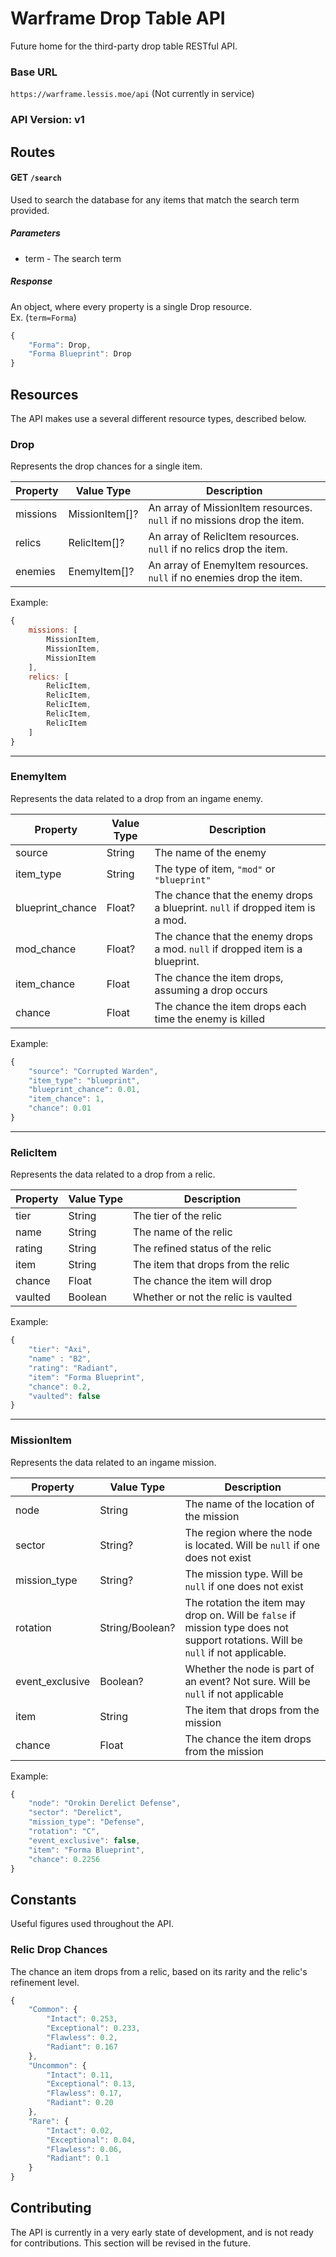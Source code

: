 # Warframe Drop Table API
Future home for the third-party drop table RESTful API.

### Base URL
`https://warframe.lessis.moe/api` (Not currently in service)  

### API Version: v1

## Routes

#### GET `/search`
Used to search the database for any items that match the search term provided.

##### Parameters
- term - The search term

##### Response
An object, where every property is a single Drop resource.  
Ex. (`term=Forma`)  
```js
{
	"Forma": Drop,
	"Forma Blueprint": Drop
}
```

## Resources
The API makes use a several different resource types, described below.

### Drop
Represents the drop chances for a single item.

Property | Value Type | Description
--- | --- | ---
missions | MissionItem[]? | An array of MissionItem resources. `null` if no missions drop the item.
relics | RelicItem[]? | An array of RelicItem resources. `null` if no relics drop the item.
enemies | EnemyItem[]? | An array of EnemyItem resources. `null` if no enemies drop the item.

Example:
```js
{
    missions: [
        MissionItem,
        MissionItem,
        MissionItem
    ],
    relics: [
        RelicItem,
        RelicItem,
        RelicItem,
        RelicItem,
        RelicItem
    ]
}
```

---

### EnemyItem
Represents the data related to a drop from an ingame enemy.

Property | Value Type | Description
--- | --- | ---
source | String | The name of the enemy
item_type | String | The type of item, `"mod"` or `"blueprint"`
blueprint_chance | Float? | The chance that the enemy drops a blueprint. `null` if dropped item is a mod.
mod_chance | Float? | The chance that the enemy drops a mod. `null` if dropped item is a blueprint.
item_chance | Float | The chance the item drops, assuming a drop occurs
chance | Float | The chance the item drops each time the enemy is killed

Example:
```js
{
    "source": "Corrupted Warden",
    "item_type": "blueprint",
    "blueprint_chance": 0.01,
    "item_chance": 1,
    "chance": 0.01
}
```

---

### RelicItem
Represents the data related to a drop from a relic.

Property | Value Type | Description
--- | --- | ---
tier | String | The tier of the relic
name | String | The name of the relic
rating | String | The refined status of the relic
item | String | The item that drops from the relic
chance | Float | The chance the item will drop
vaulted | Boolean | Whether or not the relic is vaulted

Example:
```js
{
    "tier": "Axi",
    "name" : "B2",
    "rating": "Radiant",
    "item": "Forma Blueprint",
    "chance": 0.2,
    "vaulted": false
}
```

---

### MissionItem
Represents the data related to an ingame mission.

Property | Value Type | Description
--- | --- | ---
node | String | The name of the location of the mission
sector | String? | The region where the node is located. Will be `null` if one does not exist
mission_type | String? | The mission type. Will be `null` if one does not exist
rotation | String/Boolean? | The rotation the item may drop on. Will be `false` if mission type does not support rotations. Will be `null` if not applicable.
event_exclusive | Boolean? | Whether the node is part of an event? Not sure. Will be `null` if not applicable
item | String | The item that drops from the mission
chance | Float | The chance the item drops from the mission

Example:
```js
{
    "node": "Orokin Derelict Defense",
    "sector": "Derelict",
    "mission_type": "Defense",
    "rotation": "C",
    "event_exclusive": false,
    "item": "Forma Blueprint",
    "chance": 0.2256
}
```

## Constants
Useful figures used throughout the API.

### Relic Drop Chances
The chance an item drops from a relic, based on its rarity and the relic's refinement level.
```js
{
    "Common": {
        "Intact": 0.253,
        "Exceptional": 0.233,
        "Flawless": 0.2,
        "Radiant": 0.167
    },
    "Uncommon": {
        "Intact": 0.11,
        "Exceptional": 0.13,
        "Flawless": 0.17,
        "Radiant": 0.20
    },
    "Rare": {
        "Intact": 0.02,
        "Exceptional": 0.04,
        "Flawless": 0.06,
        "Radiant": 0.1
    }
}
```

## Contributing
The API is currently in a very early state of development, and is
not ready for contributions. This section will be revised in the
future.